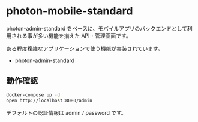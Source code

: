 # photon-mobile-standard

photon-admin-standard をベースに、モバイルアプリのバックエンドとして利用される事が多い機能を揃えた API・管理画面です。

ある程度複雑なアプリケーションで使う機能が実装されています。

- photon-admin-standard

## 動作確認

```sh
docker-compose up -d
open http://localhost:8080/admin
```

デフォルトの認証情報は admin / password です。
